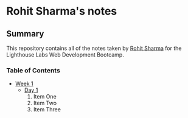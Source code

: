 # Rohit Sharma's notes

## Summary
This repository contains all of the notes taken by [Rohit Sharma](https://github.com/rohit-gta-tech) for the Lighthouse Labs Web Development Bootcamp.


### Table of Contents
* [Week 1](/Week_1)
  * [Day 1](Day_1)
    1. Item One
    2. Item Two
    3. Item Three